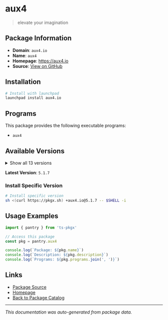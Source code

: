 # aux4

> elevate your imagination

## Package Information

- **Domain**: `aux4.io`
- **Name**: `aux4`
- **Homepage**: https://aux4.io
- **Source**: [View on GitHub](https://github.com/pkgxdev/pantry/tree/main/projects/aux4.io/package.yml)

## Installation

```bash
# Install with launchpad
launchpad install aux4.io
```

## Programs

This package provides the following executable programs:

- `aux4`

## Available Versions

<details>
<summary>Show all 13 versions</summary>

- `5.1.7`, `5.1.6`, `5.1.5`, `5.1.4`, `5.1.3`
- `5.1.2`, `5.1.0`, `5.0.14`, `5.0.11`, `5.0.10`
- `5.0.9`, `5.0.8`, `5.0.3`

</details>

**Latest Version**: `5.1.7`

### Install Specific Version

```bash
# Install specific version
sh <(curl https://pkgx.sh) +aux4.io@5.1.7 -- $SHELL -i
```

## Usage Examples

```typescript
import { pantry } from 'ts-pkgx'

// Access this package
const pkg = pantry.aux4

console.log(`Package: ${pkg.name}`)
console.log(`Description: ${pkg.description}`)
console.log(`Programs: ${pkg.programs.join(', ')}`)
```

## Links

- [Package Source](https://github.com/pkgxdev/pantry/tree/main/projects/aux4.io/package.yml)
- [Homepage](https://aux4.io)
- [Back to Package Catalog](../../package-catalog.md)

---

*This documentation was auto-generated from package data.*
